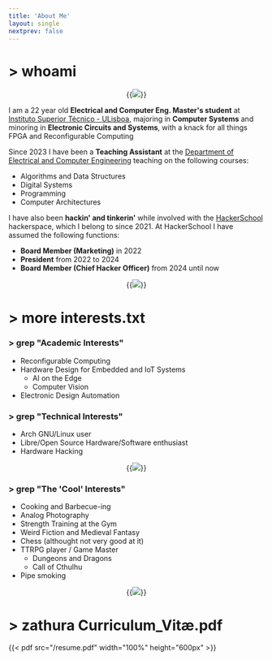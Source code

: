 ```yaml
---
title: 'About Me'
layout: single
nextprev: false
---
```


# > whoami

<center>

{{<img caption="Me, snaping a cool analog photo with my Ricoh KR-5 camera, at INESC-ID" src=/me-II.JPG >}}


</center>


I am a 22 year old **Electrical and Computer Eng. Master's student** at [Instituto Superior Técnico - ULisboa](https://tecnico.ulisboa.pt), majoring in **Computer Systems** and minoring in **Electronic Circuits and Systems**, with a knack for all things FPGA and Reconfigurable Computing

Since 2023 I have been a **Teaching Assistant** at the [Department of Electrical and Computer Engineering](https://deec.tecnico.ulisboa.pt) teaching on the following courses:

- Algorithms and Data Structures
- Digital Systems
- Programming
- Computer Architectures

I have also been **hackin' and tinkerin'** while involved with the [HackerSchool](https://hackerschool.dev) hackerspace, which I belong to since 2021. At HackerSchool I have assumed the following functions:

- **Board Member (Marketing)** in 2022
- **President** from 2022 to 2024
- **Board Member (Chief Hacker Officer)** from 2024 until now

<center>

{{<img caption="Me, showing my gains from strength training with my love for electronics. Another average HackerSchool moment!" src=/this_boy_can_lift.png >}}


</center>

# > more interests.txt
    
### > grep "Academic Interests"

- Reconfigurable Computing
- Hardware Design for Embedded and IoT Systems
    - AI on the Edge
    - Computer Vision
- Electronic Design Automation

### > grep "Technical Interests"

- Arch GNU/Linux user
- Libre/Open Source Hardware/Software enthusiast
- Hardware Hacking

<center>

{{<img caption="Me, José Lopes and Eduardo Faustino after lifting ~150kg of Electronic Waste from the 00's through 4 flights of stairs. Average HackerSchool moment!" src=/crime_of_the_century.png >}}


</center>


### > grep "The 'Cool' Interests"

- Cooking and Barbecue-ing
- Analog Photography
- Strength Training at the Gym
- Weird Fiction and Medieval Fantasy
- Chess (althought not very good at it)
- TTRPG player / Game Master
    - Dungeons and Dragons
    - Call of Cthulhu
- Pipe smoking

<center>

{{<img caption="Me, smoking my pipe in front of my Department at night" src=/me.png >}}

</center>


# > zathura Curriculum_Vitæ.pdf

{{< pdf src="/resume.pdf" width="100%" height="600px" >}}


